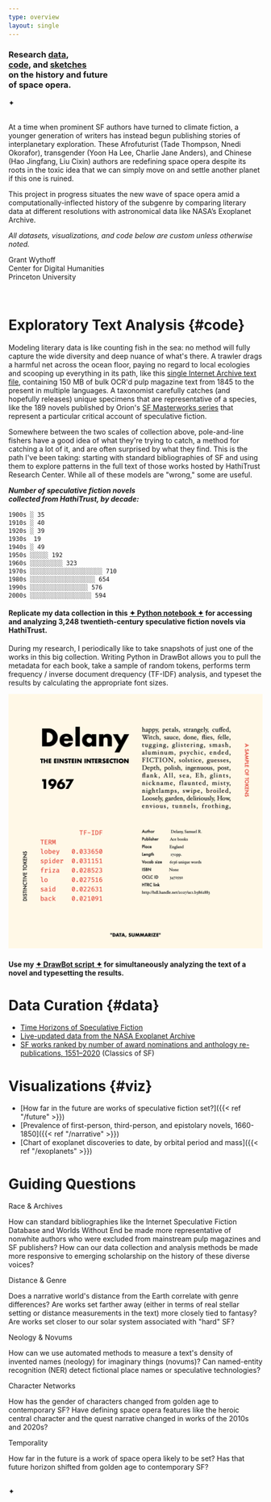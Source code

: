 ```yaml
---
type: overview
layout: single
---
```


<div class="mw6 center pa3 tc">

### Research [data](#data),<br> [code](#code), and [sketches](#viz)<br>on the history and future<br> of space opera.

</div>

<div class='tc'>✦</div>

<br>

At a time when prominent SF authors have turned to climate fiction, a younger generation of writers has instead begun publishing stories of interplanetary exploration. These Afrofuturist (Tade Thompson, Nnedi Okorafor), transgender (Yoon Ha Lee, Charlie Jane Anders), and Chinese (Hao Jingfang, Liu Cixin) authors are redefining space opera despite its roots in the toxic idea that we can simply move on and settle another planet if this one is ruined.

This project in progress situates the new wave of space opera amid a computationally-inflected history of the subgenre by comparing literary data at different resolutions with astronomical data like NASA’s Exoplanet Archive.

*All datasets, visualizations, and code below are custom unless otherwise noted.*

<div class="mw6 tr">

Grant Wythoff<br>Center for Digital Humanities<br>Princeton University

<br>

</div>

# Exploratory Text Analysis {#code}

Modeling literary data is like counting fish in the sea: no method will fully capture the wide diversity and deep nuance of what's there. A trawler drags a harmful net across the ocean floor, paying no regard to local ecologies and scooping up everything in its path, like this [single Internet Archive text file](https://www.kaggle.com/jannesklaas/scifi-stories-text-corpus), containing 150 MB of bulk OCR'd pulp magazine text from 1845 to the present in multiple languages. A taxonomist carefully catches (and hopefully releases) unique specimens that are representative of a species, like the 189 novels published by Orion's [SF Masterworks series](https://en.wikipedia.org/wiki/SF_Masterworks) that represent a particular critical account of speculative fiction.

Somewhere between the two scales of collection above, pole-and-line fishers have a good idea of what they're trying to catch, a method for catching a lot of it, and are often surprised by what they find. This is the path I've been taking: starting with standard bibliographies of SF and using them to explore patterns in the full text of those works hosted by HathiTrust Research Center. While all of these models are "wrong," some are useful.

**_<div class='tc'>Number of speculative fiction novels<br>collected from HathiTrust, by decade:</div>_**

```
1900s ░ 35
1910s ░ 40
1920s ░ 39
1930s  19
1940s ░ 49
1950s ░░░░░ 192
1960s ░░░░░░░░░ 323
1970s ░░░░░░░░░░░░░░░░░░░░ 710
1980s ░░░░░░░░░░░░░░░░░░ 654
1990s ░░░░░░░░░░░░░░░░ 576
2000s ░░░░░░░░░░░░░░░░░ 594
```

#### Replicate my data collection in this [✦ Python notebook ✦](https://github.com/gwijthoff/HTRC_SF_experiments/) for accessing and analyzing 3,248 twentieth-century speculative fiction novels via HathiTrust.

During my research, I periodically like to take snapshots of just one of the works in this big collection. Writing Python in DrawBot allows you to pull the metadata for each book, take a sample of random tokens, performs term frequency / inverse document drequency (TF-IDF) analysis, and typeset the results by calculating the appropriate font sizes.

[![](https://raw.githubusercontent.com/gwijthoff/data-summarize/main/output/Delany_1967_THE%20EINSTEIN%20INTERSECTION%20.png)](https://github.com/gwijthoff/data-summarize/)

#### Use my [✦ DrawBot script ✦](https://github.com/gwijthoff/data-summarize/) for simultaneously analyzing the text of a novel and typesetting the results.

# Data Curation {#data}

- [Time Horizons of Speculative Fiction](https://github.com/gwijthoff/TimeHorizons)
- [Live-updated data from the NASA Exoplanet Archive](https://github.com/gwijthoff/exoplanets)
- [SF works ranked by number of award nominations and anthology re-publications, 1551–2020](https://gist.github.com/gwijthoff/d8af3b328686a0450733d7af98940395) (Classics of SF)

# Visualizations {#viz}

- [How far in the future are works of speculative fiction set?]({{< ref "/future" >}})
- [Prevalence of first-person, third-person, and epistolary novels, 1660-1850]({{< ref "/narrative" >}})
- [Chart of exoplanet discoveries to date, by orbital period and mass]({{< ref "/exoplanets" >}})

# Guiding Questions

<span class="small-caps b">Race & Archives</span> 

How can standard bibliographies like the Internet Speculative Fiction Database and Worlds Without End be made more representative of nonwhite authors who were excluded from mainstream pulp magazines and SF publishers? How can our data collection and analysis methods be made more responsive to emerging scholarship on the history of these diverse voices?

<span class="small-caps b">Distance & Genre</span> 

Does a narrative world's distance from the Earth correlate with genre differences? Are works set farther away (either in terms of real stellar setting or distance measurements in the text) more closely tied to fantasy? Are works set closer to our solar system associated with "hard" SF?

<span class="small-caps b">Neology & Novums</span>

How can we use automated methods to measure a text's density of invented names (neology) for imaginary things (novums)? Can named-entity recognition (NER) detect fictional place names or speculative technologies?

<span class="small-caps b">Character Networks

How has the gender of characters changed from golden age to contemporary SF? Have defining space opera features like the heroic central character and the quest narrative changed in works of the 2010s and 2020s?

<span class="small-caps b">Temporality</span>

How far in the future is a work of space opera likely to be set? Has that future horizon shifted from golden age to contemporary SF?

<br>

<div class='tc'>✦</div>
